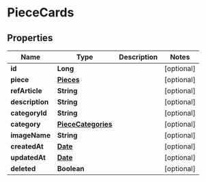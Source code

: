 # PieceCards

## Properties
Name | Type | Description | Notes
------------ | ------------- | ------------- | -------------
**id** | **Long** |  |  [optional]
**piece** | [**Pieces**](Pieces.md) |  |  [optional]
**refArticle** | **String** |  |  [optional]
**description** | **String** |  |  [optional]
**categoryId** | **String** |  |  [optional]
**category** | [**PieceCategories**](PieceCategories.md) |  |  [optional]
**imageName** | **String** |  |  [optional]
**createdAt** | [**Date**](Date.md) |  |  [optional]
**updatedAt** | [**Date**](Date.md) |  |  [optional]
**deleted** | **Boolean** |  |  [optional]

